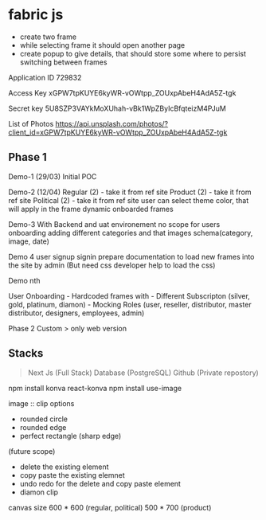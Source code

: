 # fabric js


- create two frame
- while selecting frame it should open another page
- create popup to give details, that should store some where to persist switching between frames


Application ID
729832

Access Key
xGPW7tpKUYE6kyWR-vOWtpp_ZOUxpAbeH4AdA5Z-tgk

Secret key
5U8SZP3VAYkMoXUhah-vBk1WpZByIcBfqteizM4PJuM


List of Photos
https://api.unsplash.com/photos/?client_id=xGPW7tpKUYE6kyWR-vOWtpp_ZOUxpAbeH4AdA5Z-tgk


Phase 1
-------
Demo-1 (29/03)
    Initial POC

Demo-2 (12/04)
    Regular (2) - take it from ref site
    Product (2) - take it from ref site
    Political (2) - take it from ref site
    user can select theme color, that will apply in the frame
    dynamic onboarded frames

Demo-3 
    With Backend and uat environement
    no scope for users onboarding
    adding different categories and that images 
        schema(category, image, date)

Demo 4
    user signup
    signin
    prepare documentation to load new frames into the site by admin (But need css developer help to load the css)


Demo nth

User Onboarding
    - Hardcoded frames with 
    - Different Subscripton (silver, gold, platinum, diamon)
    - Mocking Roles (user, reseller, distributor, master distributor, designers, employees, admin)



Phase 2
Custom > only web version





Stacks
------
> Next Js (Full Stack)
> Database (PostgreSQL)
> Github (Private repostory)
> 




npm install konva react-konva
npm install use-image


image :: clip options
- rounded circle 
- rounded edge
- perfect rectangle (sharp edge)


(future scope)
- delete the existing element
- copy paste the existing elemnet
- undo redo for the delete and copy paste element
- diamon clip 


canvas size 
 600 * 600 (regular, political)
 500 * 700 (product)